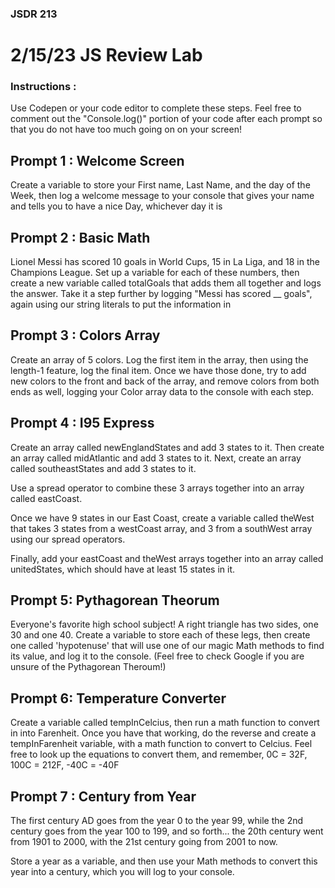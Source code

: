 ### JSDR 213

# 2/15/23 JS Review Lab

### Instructions :
Use Codepen or your code editor to complete these steps. Feel free to comment out the "Console.log()" portion of your code after each prompt so that you do not have too much going on on your screen!

## Prompt 1 : Welcome Screen 

Create a variable to store your First name, Last Name, and the day of the Week, then log a welcome message to your console that gives your name and tells you to have a nice Day, whichever day it is


## Prompt 2 : Basic Math

Lionel Messi has scored 10 goals in World Cups, 15 in La Liga, and 18 in the Champions League. Set up a variable for each of these numbers, then create a new variable called totalGoals that adds them all together and logs the answer. Take it a step further by logging "Messi has scored __ goals", again using our string literals to put the information in


## Prompt 3 : Colors Array

Create an array of 5 colors. Log the first item in the array, then using the length-1 feature, log the final item. Once we have those done, try to add new colors to the front and back of the array, and remove colors from both ends as well, logging your Color array data to the console with each step. 


## Prompt 4 : I95 Express

Create an array called newEnglandStates and add 3 states to it. Then create an array called midAtlantic and add 3 states to it. Next, create an array called southeastStates and add 3 states to it.

Use a spread operator to combine these 3 arrays together into an array called eastCoast.

Once we have 9 states in our East Coast, create a variable called theWest that takes 3 states from a westCoast array, and 3 from a southWest array using our spread operators. 

Finally, add your eastCoast and theWest arrays together into an array called unitedStates, which should have at least 15 states in it. 



## Prompt 5: Pythagorean Theorum

Everyone's favorite high school subject! A right triangle has two sides, one 30 and one 40. Create a variable to store each of these legs, then create one called 'hypotenuse' that will use one of our magic Math methods to find its value, and log it to the console. (Feel free to check Google if you are unsure of the Pythagorean Theroum!)


## Prompt 6: Temperature Converter

Create a variable called tempInCelcius, then run a math function to convert in into Farenheit. Once you have that working, do the reverse and create a tempInFarenheit variable, with a math function to convert to Celcius. Feel free to look up the equations to convert them, and remember, 0C = 32F, 100C = 212F, -40C = -40F


## Prompt 7 : Century from Year

The first century AD goes from the year 0 to the year 99, while the 2nd century goes from the year 100 to 199, and so forth... the 20th century went from 1901 to 2000, with the 21st century going from 2001 to now.

Store a year as a variable, and then use your Math methods to convert this year into a century, which you will log to your console.


